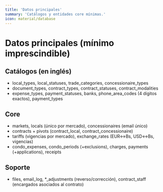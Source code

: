 ```yaml
---
title: 'Datos principales'
summary: 'Catálogos y entidades core mínimas.'
icon: material/database
---
```


# Datos principales (mínimo imprescindible)

## Catálogos (en inglés)
- local_types, local_statuses, trade_categories, concessionaire_types
- document_types, contract_types, contract_statuses, contract_modalities
- expense_types, payment_statuses, banks, phone_area_codes (4 dígitos exactos), payment_types

## Core
- markets, locals (único por mercado), concessionaires (email único)
- contracts + pivots (contract_local, contract_concessionaire)
- tariffs (vigencias por mercado), exchange_rates (EUR↔Bs, USD↔Bs, vigencias)
- condo_expenses, condo_periods (+exclusions), charges, payments (+applications), receipts

## Soporte
- files, email_log, *_adjustments (reverso/corrección), contract_staff (encargados asociados al contrato)
